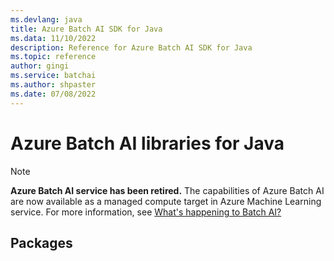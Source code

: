 ```yaml
---
ms.devlang: java
title: Azure Batch AI SDK for Java
ms.data: 11/10/2022
description: Reference for Azure Batch AI SDK for Java
ms.topic: reference
author: gingi
ms.service: batchai
ms.author: shpaster
ms.date: 07/08/2022
---
```

# Azure Batch AI libraries for Java

>[!Note]
>**Azure Batch AI service has been retired.** The capabilities of Azure Batch AI are now available as a managed compute target in Azure Machine Learning service. For more information, see [What's happening to Batch AI?](https://aka.ms/batchai-retirement)

## Packages